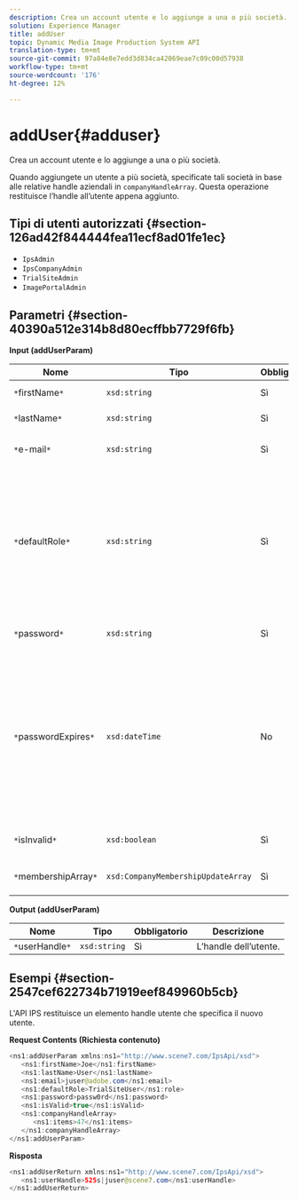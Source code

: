 ```yaml
---
description: Crea un account utente e lo aggiunge a una o più società.
solution: Experience Manager
title: addUser
topic: Dynamic Media Image Production System API
translation-type: tm+mt
source-git-commit: 97a84e8e7edd3d834ca42069eae7c09c00d57938
workflow-type: tm+mt
source-wordcount: '176'
ht-degree: 12%

---
```



# addUser{#adduser}

Crea un account utente e lo aggiunge a una o più società.

Quando aggiungete un utente a più società, specificate tali società in base alle relative handle aziendali in `companyHandleArray`. Questa operazione restituisce l’handle all’utente appena aggiunto.

## Tipi di utenti autorizzati {#section-126ad42f844444fea11ecf8ad01fe1ec}

* `IpsAdmin`
* `IpsCompanyAdmin`
* `TrialSiteAdmin`
* `ImagePortalAdmin`

## Parametri {#section-40390a512e314b8d80ecffbb7729f6fb}

**Input (addUserParam)**

| Nome | Tipo | Obbligatorio | Descrizione |
|---|---|---|---|
| `*`firstName`*` | `xsd:string` | Sì | Nome dell’utente. |
| `*`lastName`*` | `xsd:string` | Sì | Cognome dell’utente. |
| `*`e-mail`*` | `xsd:string` | Sì | L&#39;indirizzo e-mail dell&#39;utente. |
| `*`defaultRole`*` | `xsd:string` | Sì | Imposta il ruolo per un utente in ogni società a cui appartiene. Tuttavia, il ruolo `IpsAdmin` ha la priorità su altre impostazioni per società. |
| `*`password`*` | `xsd:string` | Sì | Imposta la password dell&#39;utente |
| `*`passwordExpires`*` | `xsd:dateTime` | No | Imposta il periodo di scadenza della password. Specificate il fuso orario al momento del trasferimento della richiesta. I fusi orari sono regolati su Ora centrale. |
| `*`isInvalid`*` | `xsd:boolean` | Sì | Determina se l&#39;utente è valido. |
| `*`membershipArray`*` | `xsd:CompanyMembershipUpdateArray` | Sì | Un array di handle della società. |

**Output (addUserParam)**

| Nome | Tipo | Obbligatorio | Descrizione |
|---|---|---|---|
| `*`userHandle`*` | `xsd:string` | Sì | L’handle dell’utente. |

## Esempi {#section-2547cef622734b71919eef849960b5cb}

L&#39;API IPS restituisce un elemento handle utente che specifica il nuovo utente.

**Request Contents (Richiesta contenuto)**

```java
<ns1:addUserParam xmlns:ns1="http://www.scene7.com/IpsApi/xsd">
   <ns1:firstName>Joe</ns1:firstName>
   <ns1:lastName>User</ns1:lastName>
   <ns1:email>juser@adobe.com</ns1:email>
   <ns1:defaultRole>TrialSiteUser</ns1:role>
   <ns1:password>passw0rd</ns1:password>
   <ns1:isValid>true</ns1:isValid>
   <ns1:companyHandleArray>
      <ns1:items>47</ns1:items>
   </ns1:companyHandleArray>
</ns1:addUserParam>
```

**Risposta**

```java
<ns1:addUserReturn xmlns:ns1="http://www.scene7.com/IpsApi/xsd">
   <ns1:userHandle>525s|juser@scene7.com</ns1:userHandle>
</ns1:addUserReturn>
```

